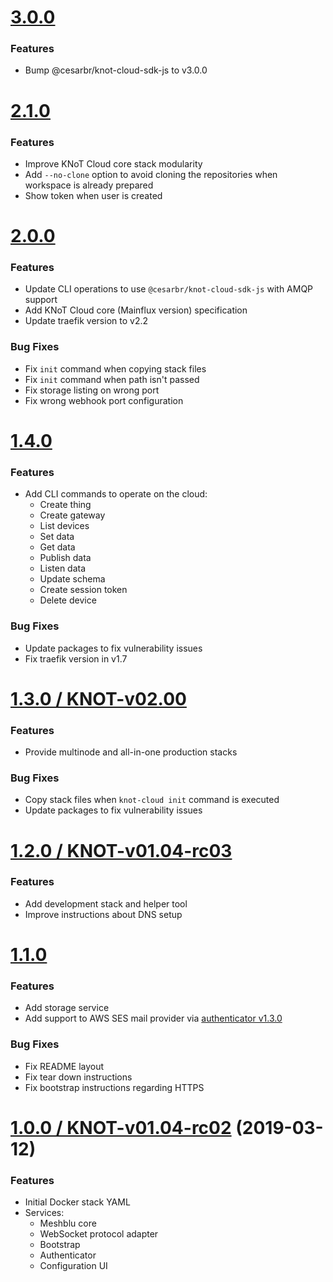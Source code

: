 # [3.0.0](https://github.com/CESARBR/knot-cloud/compare/v2.1.0...v3.0.0)

### Features

- Bump @cesarbr/knot-cloud-sdk-js to v3.0.0

# [2.1.0](https://github.com/CESARBR/knot-cloud/compare/v2.0.0...v2.1.0)

### Features

- Improve KNoT Cloud core stack modularity
- Add `--no-clone` option to avoid cloning the repositories when workspace is already prepared
- Show token when user is created

# [2.0.0](https://github.com/CESARBR/knot-cloud/compare/v1.4.0...v2.0.0)

### Features

- Update CLI operations to use `@cesarbr/knot-cloud-sdk-js` with AMQP support
- Add KNoT Cloud core (Mainflux version) specification
- Update traefik version to v2.2

### Bug Fixes

- Fix `init` command when copying stack files
- Fix `init` command when path isn't passed
- Fix storage listing on wrong port
- Fix wrong webhook port configuration

# [1.4.0](https://github.com/CESARBR/knot-cloud/compare/v1.3.0...v1.4.0)

### Features

- Add CLI commands to operate on the cloud:
  - Create thing
  - Create gateway
  - List devices
  - Set data
  - Get data
  - Publish data
  - Listen data
  - Update schema
  - Create session token
  - Delete device

### Bug Fixes

- Update packages to fix vulnerability issues
- Fix traefik version in v1.7

# [1.3.0 / KNOT-v02.00](https://github.com/CESARBR/knot-cloud/compare/v1.2.0...v1.3.0)

### Features

- Provide multinode and all-in-one production stacks

### Bug Fixes

- Copy stack files when `knot-cloud init` command is executed
- Update packages to fix vulnerability issues

# [1.2.0 / KNOT-v01.04-rc03](https://github.com/CESARBR/knot-cloud/compare/v1.1.0...v1.2.0)

### Features

- Add development stack and helper tool
- Improve instructions about DNS setup

# [1.1.0](https://github.com/CESARBR/knot-cloud/compare/v1.0.0...v1.1.0)

### Features

- Add storage service
- Add support to AWS SES mail provider via [authenticator v1.3.0](https://github.com/CESARBR/knot-cloud-authenticator/releases/tag/v1.3.0)

### Bug Fixes

- Fix README layout
- Fix tear down instructions
- Fix bootstrap instructions regarding HTTPS

# [1.0.0 / KNOT-v01.04-rc02](https://github.com/CESARBR/knot-cloud/compare/bcf7bec...v1.0.0) (2019-03-12)

### Features

- Initial Docker stack YAML
- Services:
  - Meshblu core
  - WebSocket protocol adapter
  - Bootstrap
  - Authenticator
  - Configuration UI
